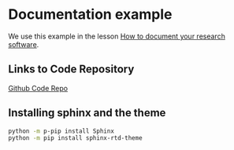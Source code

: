 # Documentation example

We use this example in the lesson
[How to document your research software](https://coderefinery.github.io/documentation/).

## Links to Code Repository

[Github Code Repo](https://github.com/Robbo-lab/tic_tac_toh_automation/tree/master)

## Installing sphinx and the theme

```bash
python -m p-pip install Sphinx
python -m pip install sphinx-rtd-theme
```
